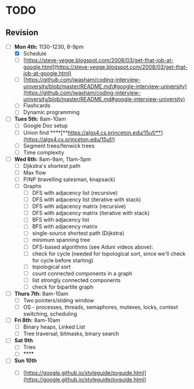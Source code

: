 # TODO

## **Revision**

* [ ] **Mon 4th:** 1130-1230, 8-9pm
  * [x] Schedule
  * [ ] [https://steve-yegge.blogspot.com/2008/03/get-that-job-at-google.html](https://steve-yegge.blogspot.com/2008/03/get-that-job-at-google.html)
  * [ ] [https://github.com/jwasham/coding-interview-university/blob/master/README.md\#google-interview-university](https://github.com/jwasham/coding-interview-university/blob/master/README.md#google-interview-university)
  * [ ] Flashcards
  * [ ] Dynamic programming
* [ ] **Tues 5th:** 8am-10am
  * [ ] Google Doc setup
  * [ ] Union find ****[**https://algs4.cs.princeton.edu/15uf/**](https://algs4.cs.princeton.edu/15uf/)
  * [ ] Segment trees/fenwick trees
  * [ ] Time complexity
* [ ] **Wed 6th:** 8am-9am, 11am-5pm
  * [ ] Djikstra's shortest path
  * [ ] Max flow
  * [ ] P/NP \(travelling salesman, knapsack\)
  * [ ] Graphs
    * [ ] DFS with adjacency list \(recursive\)
    * [ ] DFS with adjacency list \(iterative with stack\)
    * [ ] DFS with adjacency matrix \(recursive\)
    * [ ] DFS with adjacency matrix \(iterative with stack\)
    * [ ] BFS with adjacency list
    * [ ] BFS with adjacency matrix
    * [ ] single-source shortest path \(Dijkstra\)
    * [ ] minimum spanning tree
    * [ ] DFS-based algorithms \(see Aduni videos above\):
    * [ ] check for cycle \(needed for topological sort, since we'll check for cycle before starting\)
    * [ ] topological sort
    * [ ] count connected components in a graph
    * [ ]  list strongly connected components
    * [ ] check for bipartite graph
* [ ] **Thurs 7th:** 8am-10am
  * [ ] Two pointers/sliding window
  * [ ] OS - processes, threads, semaphores, mutexes, locks, context switching, scheduling
* [ ] **Fri 8th:** 8am-10am
  * [ ] Binary heaps, Linked List 
  * [ ] Tree traversal, bitmasks, binary search
* [ ] **Sat 9th**
  * [ ] Tries
  * [ ] \*\*\*\*
* [ ] **Sun 10th**
  * [ ] [https://google.github.io/styleguide/pyguide.html](https://google.github.io/styleguide/pyguide.html)

